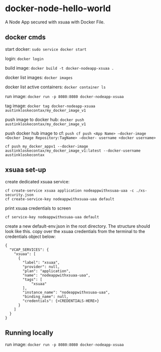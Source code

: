 # docker-node-hello-world
A Node App secured with xsuaa with Docker File.

## docker cmds

start docker: `sudo service docker start`

login: `docker login`

build image: `docker build -t docker-nodeapp-xsuaa .`

docker list images: `docker images`

docker list active containers: `docker container ls`

run image: `docker run -p 8080:8080 docker-nodeapp-xsuaa`


tag image: `docker tag docker-nodeapp-xsuaa austinkloskecontax/my_docker_image_v1`

push image to docker hub: `docker push austinkloskecontax/my_docker_image_v1`

push docker hub image to cf: `push cf push <App Name> –docker-image <Docker Image Repository:TagName> –docker- username <docker username>`

`cf push my_docker_appv1 --docker-image austinkloskecontax/my_docker_image_v1:latest --docker-username austinkloskecontax`

## xsuaa set-up

create dedicated xsuaa service:
```
cf create-service xsuaa application nodeappwithxsuaa-uaa -c ./xs-security.json
cf create-service-key nodeappwithxsuaa-uaa default
```

print xsuaa credentials to screen
```
cf service-key nodeappwithxsuaa-uaa default
```

create a new default-env.json in the root directory. The structure should look like this. copy over the xsuaa credentials from the terminal to the credentials object below: 
```
{
  "VCAP_SERVICES": {
    "xsuaa": [
      {
        "label": "xsuaa",
        "provider": null,
        "plan": "application",
        "name": "nodeappwithxsuaa-uaa",
        "tags": [
            "xsuaa"
        ],
        "instance_name": "nodeappwithxsuaa-uaa",
        "binding_name": null,
        "credentials": {<CREDENTIALS-HERE>}
      }
    ]
  }
}
```

## Running locally

run image: `docker run -p 8080:8080 docker-nodeapp-xsuaa`